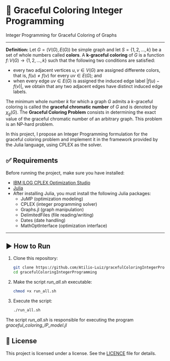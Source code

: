 # 📘 Graceful Coloring Integer Programming

Integer Programming for Graceful Coloring of Graphs 

---

**Definition:** Let $G = (V(G),E(G))$ be simple graph and let $S = \lbrace 1,2,\ldots,k \rbrace$ be a set of whole numbers called **colors**. A **k-graceful coloring** of $G$ is a function $f \colon V(G) \to \lbrace 1,2,\ldots,k \rbrace$ such that the following two conditions are satisfied:

- every two adjacent vertices $u, v \in V(G)$ are assigned differente colors, that is, $f(u) \neq f(v)$ for every $uv \in E(G)$; and
- when every edge $uv \in E(G)$ is assigned the induced edge label $|f(u)-f(v)|$, we obtain that any two adjacent edges have distinct induced edge labels.

The minimum whole number $k$ for which a graph $G$ admits a $k$-graceful coloring is called the **graceful chromatic number** of $G$ and is denoted by $\chi_g(G)$. The **Graceful Coloring Problem** consists in determining the exact value of the graceful chromatic number of an arbitrary graph. This problem is an NP-hard problem.

In this project, I propose an Integer Programming formulation for the graceful coloring problem and implement it in the framework provided by the Julia language, using CPLEX as the solver.


## ✅ Requirements

Before running the project, make sure you have installed:

- [IBM ILOG CPLEX Optimization Studio](https://www.ibm.com/br-pt/products/ilog-cplex-optimization-studio)
- [Julia](https://julialang.org/) 
- After installing Julia, you must install the following Julia packages:
    - JuMP (optimization modeling)
    - CPLEX (integer programming solver)
    - Graphs.jl (graph manipulation)
    - DelimitedFiles (file reading/writing)
    - Dates (date handling)
    - MathOptInterface (optimization interface)
 

---

## ▶️ How to Run

1. Clone this repository:
   ```bash
   git clone https://github.com/Atilio-Luiz/gracefulColoringIntegerProgramming.git
   cd gracefulColoringIntegerProgramming

2. Make the script *run_all.sh* executable:
    ```bash
    chmod +x run_all.sh

3. Execute the script:
    ```bash
    ./run_all.sh

The script *run_all.sh* is responsible for executing the program  *graceful_coloring_IP_model.jl*   



## 📝 License

This project is licensed under a license. See the [LICENCE](LICENSE) file for details.